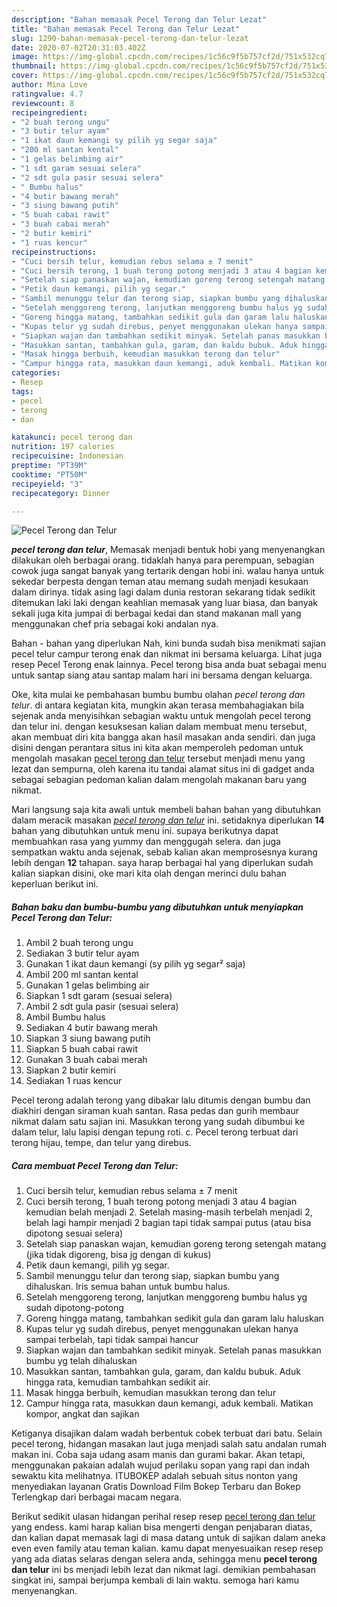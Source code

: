 ```yaml
---
description: "Bahan memasak Pecel Terong dan Telur Lezat"
title: "Bahan memasak Pecel Terong dan Telur Lezat"
slug: 1290-bahan-memasak-pecel-terong-dan-telur-lezat
date: 2020-07-02T20:31:03.402Z
image: https://img-global.cpcdn.com/recipes/1c56c9f5b757cf2d/751x532cq70/pecel-terong-dan-telur-foto-resep-utama.jpg
thumbnail: https://img-global.cpcdn.com/recipes/1c56c9f5b757cf2d/751x532cq70/pecel-terong-dan-telur-foto-resep-utama.jpg
cover: https://img-global.cpcdn.com/recipes/1c56c9f5b757cf2d/751x532cq70/pecel-terong-dan-telur-foto-resep-utama.jpg
author: Mina Love
ratingvalue: 4.7
reviewcount: 8
recipeingredient:
- "2 buah terong ungu"
- "3 butir telur ayam"
- "1 ikat daun kemangi sy pilih yg segar saja"
- "200 ml santan kental"
- "1 gelas belimbing air"
- "1 sdt garam sesuai selera"
- "2 sdt gula pasir sesuai selera"
- " Bumbu halus"
- "4 butir bawang merah"
- "3 siung bawang putih"
- "5 buah cabai rawit"
- "3 buah cabai merah"
- "2 butir kemiri"
- "1 ruas kencur"
recipeinstructions:
- "Cuci bersih telur, kemudian rebus selama ± 7 menit"
- "Cuci bersih terong, 1 buah terong potong menjadi 3 atau 4 bagian kemudian belah menjadi 2. Setelah masing-masih terbelah menjadi 2, belah lagi hampir menjadi 2 bagian tapi tidak sampai putus (atau bisa dipotong sesuai selera)"
- "Setelah siap panaskan wajan, kemudian goreng terong setengah matang (jika tidak digoreng, bisa jg dengan di kukus)"
- "Petik daun kemangi, pilih yg segar."
- "Sambil menunggu telur dan terong siap, siapkan bumbu yang dihaluskan. Iris semua bahan untuk bumbu halus."
- "Setelah menggoreng terong, lanjutkan menggoreng bumbu halus yg sudah dipotong-potong"
- "Goreng hingga matang, tambahkan sedikit gula dan garam lalu haluskan"
- "Kupas telur yg sudah direbus, penyet menggunakan ulekan hanya sampai terbelah, tapi tidak sampai hancur"
- "Siapkan wajan dan tambahkan sedikit minyak. Setelah panas masukkan bumbu yg telah dihaluskan"
- "Masukkan santan, tambahkan gula, garam, dan kaldu bubuk. Aduk hingga rata, kemudian tambahkan sedikit air."
- "Masak hingga berbuih, kemudian masukkan terong dan telur"
- "Campur hingga rata, masukkan daun kemangi, aduk kembali. Matikan kompor, angkat dan sajikan"
categories:
- Resep
tags:
- pecel
- terong
- dan

katakunci: pecel terong dan 
nutrition: 197 calories
recipecuisine: Indonesian
preptime: "PT39M"
cooktime: "PT50M"
recipeyield: "3"
recipecategory: Dinner

---
```



![Pecel Terong dan Telur](https://img-global.cpcdn.com/recipes/1c56c9f5b757cf2d/751x532cq70/pecel-terong-dan-telur-foto-resep-utama.jpg)

<b><i>pecel terong dan telur</i></b>, Memasak menjadi bentuk hobi yang menyenangkan dilakukan oleh berbagai orang. tidaklah hanya para perempuan, sebagian cowok juga sangat banyak yang tertarik dengan hobi ini. walau hanya untuk sekedar berpesta dengan teman atau memang sudah menjadi kesukaan dalam dirinya. tidak asing lagi dalam dunia restoran sekarang tidak sedikit ditemukan laki laki dengan keahlian memasak yang luar biasa, dan banyak sekali juga kita jumpai di berbagai kedai dan stand makanan mall yang menggunakan chef pria sebagai koki andalan nya.

Bahan - bahan yang diperlukan Nah, kini bunda sudah bisa menikmati sajian pecel telur campur terong enak dan nikmat ini bersama keluarga. Lihat juga resep Pecel Terong enak lainnya. Pecel terong bisa anda buat sebagai menu untuk santap siang atau santap malam hari ini bersama dengan keluarga.

Oke, kita mulai ke pembahasan bumbu bumbu olahan <i>pecel terong dan telur</i>. di antara kegiatan kita, mungkin akan terasa membahagiakan bila sejenak anda menyisihkan sebagian waktu untuk mengolah pecel terong dan telur ini. dengan kesuksesan kalian dalam membuat menu tersebut, akan membuat diri kita bangga akan hasil masakan anda sendiri. dan juga disini dengan perantara situs ini kita akan memperoleh pedoman untuk mengolah masakan <u>pecel terong dan telur</u> tersebut menjadi menu yang lezat dan sempurna, oleh karena itu tandai alamat situs ini di gadget anda sebagai sebagian pedoman kalian dalam mengolah makanan baru yang nikmat.


Mari langsung saja kita awali untuk membeli bahan bahan yang dibutuhkan dalam meracik masakan <u><i>pecel terong dan telur</i></u> ini. setidaknya diperlukan <b>14</b> bahan yang dibutuhkan untuk menu ini. supaya berikutnya dapat membuahkan rasa yang yummy dan menggugah selera. dan juga sempatkan waktu anda sejenak, sebab kalian akan memprosesnya kurang lebih dengan <b>12</b> tahapan. saya harap berbagai hal yang diperlukan sudah kalian siapkan disini, oke mari kita olah dengan merinci dulu bahan keperluan berikut ini.

<!--inarticleads1-->

##### Bahan baku dan bumbu-bumbu yang dibutuhkan untuk menyiapkan Pecel Terong dan Telur:

1. Ambil 2 buah terong ungu
1. Sediakan 3 butir telur ayam
1. Gunakan 1 ikat daun kemangi (sy pilih yg segar² saja)
1. Ambil 200 ml santan kental
1. Gunakan 1 gelas belimbing air
1. Siapkan 1 sdt garam (sesuai selera)
1. Ambil 2 sdt gula pasir (sesuai selera)
1. Ambil  Bumbu halus
1. Sediakan 4 butir bawang merah
1. Siapkan 3 siung bawang putih
1. Siapkan 5 buah cabai rawit
1. Gunakan 3 buah cabai merah
1. Siapkan 2 butir kemiri
1. Sediakan 1 ruas kencur


Pecel terong adalah terong yang dibakar lalu ditumis dengan bumbu dan diakhiri dengan siraman kuah santan. Rasa pedas dan gurih membaur nikmat dalam satu sajian ini. Masukkan terong yang sudah dibumbui ke dalam telur, lalu lapisi dengan tepung roti. c. Pecel terong terbuat dari terong hijau, tempe, dan telur yang direbus. 

<!--inarticleads2-->

##### Cara membuat Pecel Terong dan Telur:

1. Cuci bersih telur, kemudian rebus selama ± 7 menit
1. Cuci bersih terong, 1 buah terong potong menjadi 3 atau 4 bagian kemudian belah menjadi 2. Setelah masing-masih terbelah menjadi 2, belah lagi hampir menjadi 2 bagian tapi tidak sampai putus (atau bisa dipotong sesuai selera)
1. Setelah siap panaskan wajan, kemudian goreng terong setengah matang (jika tidak digoreng, bisa jg dengan di kukus)
1. Petik daun kemangi, pilih yg segar.
1. Sambil menunggu telur dan terong siap, siapkan bumbu yang dihaluskan. Iris semua bahan untuk bumbu halus.
1. Setelah menggoreng terong, lanjutkan menggoreng bumbu halus yg sudah dipotong-potong
1. Goreng hingga matang, tambahkan sedikit gula dan garam lalu haluskan
1. Kupas telur yg sudah direbus, penyet menggunakan ulekan hanya sampai terbelah, tapi tidak sampai hancur
1. Siapkan wajan dan tambahkan sedikit minyak. Setelah panas masukkan bumbu yg telah dihaluskan
1. Masukkan santan, tambahkan gula, garam, dan kaldu bubuk. Aduk hingga rata, kemudian tambahkan sedikit air.
1. Masak hingga berbuih, kemudian masukkan terong dan telur
1. Campur hingga rata, masukkan daun kemangi, aduk kembali. Matikan kompor, angkat dan sajikan


Ketiganya disajikan dalam wadah berbentuk cobek terbuat dari batu. Selain pecel terong, hidangan masakan laut juga menjadi salah satu andalan rumah makan ini. Coba saja udang asam manis dan gurami bakar. Akan tetapi, menggunakan pakaian adalah wujud perilaku sopan yang rapi dan indah sewaktu kita melihatnya. ITUBOKEP adalah sebuah situs nonton yang menyediakan layanan Gratis Download Film Bokep Terbaru dan Bokep Terlengkap dari berbagai macam negara. 

Berikut sedikit ulasan hidangan perihal resep resep <u>pecel terong dan telur</u> yang endess. kami harap kalian bisa mengerti dengan penjabaran diatas, dan kalian dapat memasak lagi di masa datang untuk di sajikan dalam aneka even even family atau teman kalian. kamu dapat menyesuaikan resep resep yang ada diatas selaras dengan selera anda, sehingga menu <b>pecel terong dan telur</b> ini bs menjadi lebih lezat dan nikmat lagi. demikian pembahasan singkat ini, sampai berjumpa kembali di lain waktu. semoga hari kamu menyenangkan.
